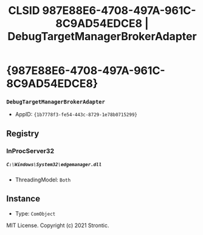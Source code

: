 ﻿---
title: "CLSID 987E88E6-4708-497A-961C-8C9AD54EDCE8 | DebugTargetManagerBrokerAdapter"
excerpt: What is COM-Object CLSID 987E88E6-4708-497A-961C-8C9AD54EDCE8?
---

# {987E88E6-4708-497A-961C-8C9AD54EDCE8}

### `DebugTargetManagerBrokerAdapter`
* AppID: `{1b7778f3-fe54-443c-8729-1e78b0715299}`

## Registry


### InProcServer32

##### `C:\Windows\System32\edgemanager.dll`
* ThreadingModel: `Both`

## Instance

* Type: `ComObject`

MIT License. Copyright (c) 2021 Strontic.


